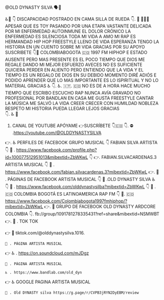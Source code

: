 @OLD DYNASTY SILVA 🗣️📢

♿💟
👇
 DISCAPACIDAD POSTRADO EN CAMA SILLA DE RUEDA 
👇.   🤝 🤜💥🤛
 APESAR QUE ES TOY PASANDO POR UNA ETAPA VASTANTE DELICADA POR MI ENFERMEDAD AUTOINMUNE  EL DOLOR CRÓNICO LA ENFERMEDAD ES SILENCIOSA TODA MI VIDA A AMO MI RAP ES HERMANDAD HIP HOP FREESTYLE LLENO DE VIDA ESPERANZA TENGO LA HISTORIA EN UN CUENTO SOBRE MI VIDA GRACIAS POR SU APOYO SUSCRIBETE 
👇💟
  COLOMBIABOGOTA 🇨🇴 1997 FM HIPHOP
  E ESTADO AUSENTE PERO MAS PRESENTE ES EL POCO TIEMPO QUE DIOS ME REGALE DANDO MI MEJOR ESFUERZO AVECES NO ES SUFICIENTE QUICIERA PERDER EN ALIENTO PERO ENTIENDO QUE LA VIDA Y EL TIEMPO ES UN REGALO DE DIOS EN SU DEBIDO MOMENTO DIRÉ ADIÓS E PODIDO APRENDER QUE LO MAS IMPORTANTE ES LO ISPIRITUAL Y NO LO MATERIAL GRACIAS ♿
👇.   ♿. 🇮🇹. 🇨🇴
 NO ES DE A HORA HACE MUCHO TIEMPO QUE ESCRIBO ESCUCHO RAP NUNCA AVÍA GRAVADO NO PROFESIONAL POR BANDLAN EN CASA ME GUSTA FREESTYLE CANTAR LA MÚSICA ME SALVÓ LA VIDA CREER CRECER CON HUMILDAD NOBLEZA RESPETO MI HISTORIA PUEDA LLEGAR LEJOS GRACIAS  
👇. ♿ 💟
1. CANAL DE YOUTUBE APÓYAME  👉SUSCRÍBETE 
       👇🇨🇴
👇. ⛔ .https://youtube.com/@OLDDYNASTYSILVA

👉. ♿ PERFILES DE FACEBOOK GRUPO MUSICAL 
    👇
     FABIAN SILVA ARTISTA 
    👇
    👤 . https://www.facebook.com/profile.php?id=100077512951013&mibextid=ZbWKwL
    👇
👉.  FABIAN.SILVACARDENAS.3 ARTISTA MUSICAL
    👇
    👤 . https://www.facebook.com/fabian.silvacardenas.3?mibextid=ZbWKwL
👉. 
    🚩 . PÁGINAS DE FACEBOOK ARTISTA MUSICAL 
    👇
    🚩 .OLD DYNASTY SILVA ♿
    👇
    📌 . https://www.facebook.com/olddynastysilba?mibextid=ZbWKwL
    👇
    🚩 . 🇨🇴 COLOMBIA BOGOTÁ ES LATINOAMERICA RAP FM 
    👇
    📌.  🇨🇴 https://www.facebook.com/Colombiabogota1997fmhiphop/?mibextid=ZbWKwL
👉. 
    👥 GRUPO DE FACEBOOK OLD DYNASTY ARDCORE COLOMBIA 
    👇. 
     fb://group/1091781278335431?ref=share&mibextid=NSMWBT
👉. 
    📌 . TOK TOK

 👉 👤 tiktok.com/@olddynastysilva.1016. 
  
    📌 . PÁGINA ARTISTA MUSICAL 

 👉 ♿ . https://on.soundcloud.com/mJDgz
   
    📌 . PÁGINA ARTISTA MUSICAL 

    ♿ . https://www.bandlab.com/old_dyn

 👉 ♿ GOOGLE PAGINA ARTISTA MUSICAL 

    📌 . Old DYNASTY silva https://g.page/r/CVPB3jRYN2DyEBM/review



